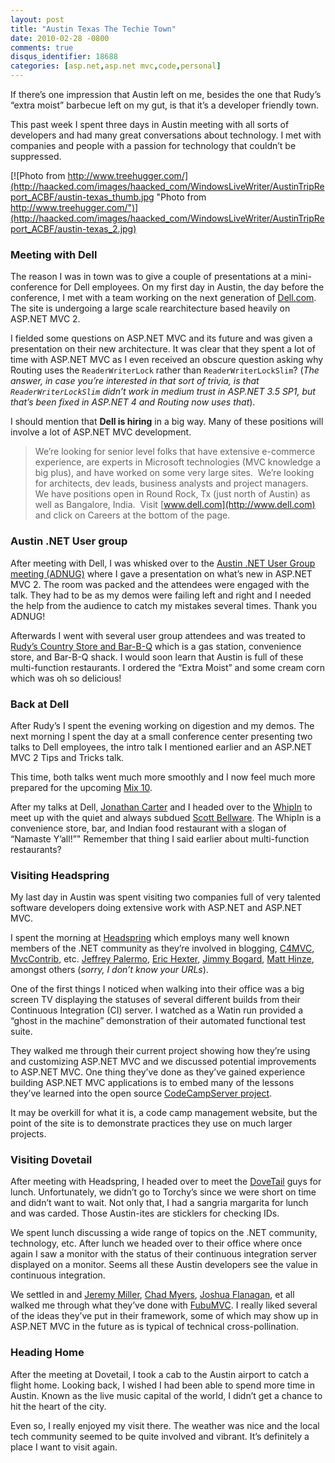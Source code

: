```yaml
---
layout: post
title: "Austin Texas The Techie Town"
date: 2010-02-28 -0800
comments: true
disqus_identifier: 18688
categories: [asp.net,asp.net mvc,code,personal]
---
```

If there’s one impression that Austin left on me, besides the one that
Rudy’s “extra moist” barbecue left on my gut, is that it’s a developer
friendly town.

This past week I spent three days in Austin meeting with all sorts of
developers and had many great conversations about technology. I met with
companies and people with a passion for technology that couldn’t be
suppressed.

[![Photo from
http://www.treehugger.com/](http://haacked.com/images/haacked_com/WindowsLiveWriter/AustinTripReport_ACBF/austin-texas_thumb.jpg "Photo from http://www.treehugger.com/")](http://haacked.com/images/haacked_com/WindowsLiveWriter/AustinTripReport_ACBF/austin-texas_2.jpg)

### Meeting with Dell

The reason I was in town was to give a couple of presentations at a
mini-conference for Dell employees. On my first day in Austin, the day
before the conference, I met with a team working on the next generation
of [Dell.com](http://dell.com/ "Dell.com"). The site is undergoing a
large scale rearchitecture based heavily on ASP.NET MVC 2.

I fielded some questions on ASP.NET MVC and its future and was given a
presentation on their new architecture. It was clear that they spent a
lot of time with ASP.NET MVC as I even received an obscure question
asking why Routing uses the `ReaderWriterLock` rather than
`ReaderWriterLockSlim`? (*The answer, in case you’re interested in that
sort of trivia, is that `ReaderWriterLockSlim` didn’t work in medium
trust in ASP.NET 3.5 SP1, but that’s been fixed in ASP.NET 4 and Routing
now uses that*).

I should mention that **Dell is hiring** in a big way. Many of these
positions will involve a lot of ASP.NET MVC development.

> We’re looking for senior level folks that have extensive e-commerce
> experience, are experts in Microsoft technologies (MVC knowledge a big
> plus), and have worked on some very large sites.  We’re looking for
> architects, dev leads, business analysts and project managers.  We
> have positions open in Round Rock, Tx (just north of Austin) as well
> as Bangalore, India.  Visit [www.dell.com](http://www.dell.com) and
> click on Careers at the bottom of the page.

### Austin .NET User group

After meeting with Dell, I was whisked over to the [Austin .NET User
Group meeting (ADNUG)](http://www.adnug.org/ "Adnug website") where I
gave a presentation on what’s new in ASP.NET MVC 2. The room was packed
and the attendees were engaged with the talk. They had to be as my demos
were failing left and right and I needed the help from the audience to
catch my mistakes several times. Thank you ADNUG!

Afterwards I went with several user group attendees and was treated to
[Rudy’s Country Store and
Bar-B-Q](http://www.rudys.com/ "Rudy's Website") which is a gas station,
convenience store, and Bar-B-Q shack. I would soon learn that Austin is
full of these multi-function restaurants. I ordered the “Extra Moist”
and some cream corn which was oh so delicious!

### Back at Dell

After Rudy’s I spent the evening working on digestion and my demos. The
next morning I spent the day at a small conference center presenting two
talks to Dell employees, the intro talk I mentioned earlier and an
ASP.NET MVC 2 Tips and Tricks talk.

This time, both talks went much more smoothly and I now feel much more
prepared for the upcoming [Mix 10](http://live.visitmix.com/ "Mix 10").

After my talks at Dell, [Jonathan
Carter](http://lostintangent.com/ "Jonathan Carter's Blog") and I headed
over to the [WhipIn](http://whipin.com/ "WhipIn") to meet up with the
quiet and always subdued [Scott
Bellware](http://blog.scottbellware.com/ "Scott Bellware"). The WhipIn
is a convenience store, bar, and Indian food restaurant with a slogan of
“Namaste Y’all!”" Remember that thing I said earlier about
multi-function restaurants?

### Visiting Headspring

My last day in Austin was spent visiting two companies full of very
talented software developers doing extensive work with ASP.NET and
ASP.NET MVC.

I spent the morning at
[Headspring](http://www.headspringsystems.com/ "Headspring Website")
which employs many well known members of the .NET community as they’re
involved in blogging,
[C4MVC](http://www.c4mvc.net/ "Community for MVC"),
[MvcContrib](http://www.codeplex.com/MVCContrib/ "MVC Contrib"), etc.
[Jeffrey Palermo](http://jeffreypalermo.com/ "Jeffrey Palermo"), [Eric
Hexter](http://geekswithblogs.net/hex/Default.aspx "Eric Hexter's Blog"),
[Jimmy
Bogard](http://www.lostechies.com/blogs/jimmy_bogard/default.aspx "Jimmy Bogard"),
[Matt Hinze](http://mhinze.com/ "Matt Hinze"), amongst others (*sorry, I
don’t know your URLs*).

One of the first things I noticed when walking into their office was a
big screen TV displaying the statuses of several different builds from
their Continuous Integration (CI) server. I watched as a Watin run
provided a “ghost in the machine” demonstration of their automated
functional test suite.

They walked me through their current project showing how they’re using
and customizing ASP.NET MVC and we discussed potential improvements to
ASP.NET MVC. One thing they’ve done as they’ve gained experience
building ASP.NET MVC applications is to embed many of the lessons
they’ve learned into the open source [CodeCampServer
project](http://code.google.com/p/codecampserver/ "CodeCampServer").

It may be overkill for what it is, a code camp management website, but
the point of the site is to demonstrate practices they use on much
larger projects.

### Visiting Dovetail

After meeting with Headspring, I headed over to meet the
[DoveTail](http://www.dovetailsoftware.com/ "Dovetail Software website")
guys for lunch. Unfortunately, we didn’t go to Torchy’s since we were
short on time and didn’t want to wait. Not only that, I had a sangria
margarita for lunch and was carded. Those Austin-ites are sticklers for
checking IDs.

We spent lunch discussing a wide range of topics on the .NET community,
technology, etc. After lunch we headed over to their office where once
again I saw a monitor with the status of their continuous integration
server displayed on a monitor. Seems all these Austin developers see the
value in continuous integration.

We settled in and [Jeremy
Miller](http://codebetter.com/blogs/jeremy.miller/ "Jeremy D. Miller's Blog"),
[Chad
Myers](http://www.lostechies.com/blogs/chad_myers/ "Chad Myer's Blog"),
[Joshua
Flanagan](http://www.lostechies.com/blogs/joshuaflanagan/ "Joshua Flanagan's Blog"),
et all walked me through what they’ve done with
[FubuMVC](http://github.com/darthfubumvc/fubumvc "FubuMVC"). I really
liked several of the ideas they’ve put in their framework, some of which
may show up in ASP.NET MVC in the future as is typical of technical
cross-pollination.

### Heading Home

After the meeting at Dovetail, I took a cab to the Austin airport to
catch a flight home. Looking back, I wished I had been able to spend
more time in Austin. Known as the live music capital of the world, I
didn’t get a chance to hit the heart of the city.

Even so, I really enjoyed my visit there. The weather was nice and the
local tech community seemed to be quite involved and vibrant. It’s
definitely a place I want to visit again.

